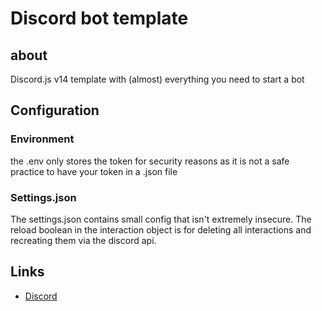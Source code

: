 # Discord bot template
 ## about
  Discord.js v14 template with (almost) everything you need to start a bot

 ## Configuration
  ### Environment
   the .env only stores the token for security reasons as it is not a safe practice to have your token in a .json file

  ### Settings.json
   The settings.json contains small config that isn't extremely insecure.
   The reload boolean in the interaction object is for deleting all interactions and recreating them via the discord api.

## Links

- [Discord](https://discord.gg/y3eQ8wraD5)